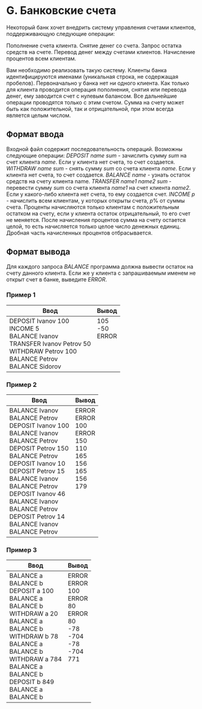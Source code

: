# G. Банковские счета

Некоторый банк хочет внедрить систему управления счетами клиентов, поддерживающую следующие операции:

Пополнение счета клиента. Снятие денег со счета. Запрос остатка средств на счете. Перевод денег между счетами клиентов. Начисление процентов всем клиентам.

Вам необходимо реализовать такую систему. Клиенты банка идентифицируются именами (уникальная строка, не содержащая пробелов). Первоначально у банка нет ни одного клиента. Как только для клиента проводится операция пополнения, снятия или перевода денег, ему заводится счет с нулевым балансом. Все дальнейшие операции проводятся только с этим счетом. Сумма на счету может быть как положительной, так и отрицательной, при этом всегда является целым числом.

## Формат ввода
Входной файл содержит последовательность операций. Возможны следующие операции: *DEPOSIT name sum* - зачислить сумму *sum* на счет клиента *name*. Если у клиента нет счета, то счет создается. *WITHDRAW name sum* - снять сумму *sum* со счета клиента *name*. Если у клиента нет счета, то счет создается. *BALANCE name* - узнать остаток средств на счету клиента name. *TRANSFER name1 name2 sum* - перевести сумму *sum* со счета клиента *name1* на счет клиента *name2*. Если у какого-либо клиента нет счета, то ему создается счет. *INCOME p* - начислить всем клиентам, у которых открыты счета, *p*% от суммы счета. Проценты начисляются только клиентам с положительным остатком на счету, если у клиента остаток отрицательный, то его счет не меняется. После начисления процентов сумма на счету остается целой, то есть начисляется только целое число денежных единиц. Дробная часть начисленных процентов отбрасывается.

## Формат вывода
Для каждого запроса *BALANCE* программа должна вывести остаток на счету данного клиента. Если же у клиента с запрашиваемым именем не открыт счет в банке, выведите *ERROR*.

### Пример 1
Ввод | Вывод
---| ---
DEPOSIT Ivanov 100 <br> INCOME 5 <br> BALANCE Ivanov <br> TRANSFER Ivanov Petrov 50 <br> WITHDRAW Petrov 100 <br> BALANCE Petrov <br> BALANCE Sidorov | 105 <br> -50 <br> ERROR <br><br><br><br><br>

### Пример 2
Ввод | Вывод
---| ---
BALANCE Ivanov <br> BALANCE Petrov <br> DEPOSIT Ivanov 100 <br> BALANCE Ivanov <br> BALANCE Petrov <br> DEPOSIT Petrov 150 <br> BALANCE Petrov <br> DEPOSIT Ivanov 10 <br> DEPOSIT Petrov 15 <br> BALANCE Ivanov <br> BALANCE Petrov <br> DEPOSIT Ivanov 46 <br> BALANCE Ivanov <br> BALANCE Petrov <br> DEPOSIT Petrov 14 <br> BALANCE Ivanov <br> BALANCE Petrov | ERROR <br> ERROR<br> 100 <br> ERROR <br> 150 <br> 110 <br> 165 <br> 156 <br> 165 <br> 156 <br> 179 <br><br><br><br><br><br><br>

### Пример 3
Ввод | Вывод
---| ---
BALANCE a <br> BALANCE b <br> DEPOSIT a 100 <br> BALANCE a <br> BALANCE b <br> WITHDRAW a 20 <br> BALANCE a <br> BALANCE b <br> WITHDRAW b 78 <br> BALANCE a <br> BALANCE b <br> WITHDRAW a 784 <br> BALANCE a <br> BALANCE b <br> DEPOSIT b 849 <br> BALANCE a  <br> BALANCE b | ERROR <br> ERROR <br> 100 <br> ERROR <br> 80 <br> ERROR <br> 80 <br> -78 <br> -704 <br> -78 <br> -704 <br> 771 <br><br><br><br><br><br>
